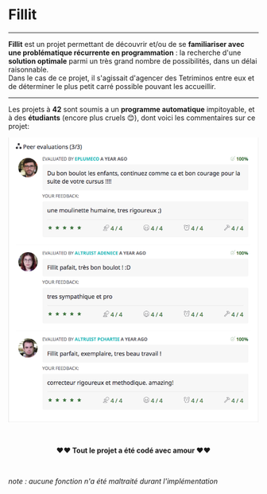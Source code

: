 # Fillit

------
**Fillit** est un projet permettant de découvrir et/ou de se **familiariser avec une problématique récurrente en programmation** : la recherche d'une **solution optimale** parmi un très grand nombre de possibilités, dans un délai raisonnable.</br>Dans le cas de ce projet, il s'agissait d'agencer des Tetriminos entre eux et de déterminer le plus petit carré possible pouvant les accueillir.

------
Les projets à **42** sont soumis a un **programme automatique** impitoyable, et à des **étudiants** (encore plus cruels 😊), dont voici les commentaires sur ce projet:


![alt image](https://github.com/mehdiSuperDev/Fillit/blob/master/images/peer_correcting.png)





</br>
<p align="center"><strong>❤️❤️ Tout le projet a été codé avec amour </strong>❤️❤️</p>

</br>
<p "style=font-size:3px;"><em>note : aucune fonction n'a été maltraité durant l'implémentation</em></p>
